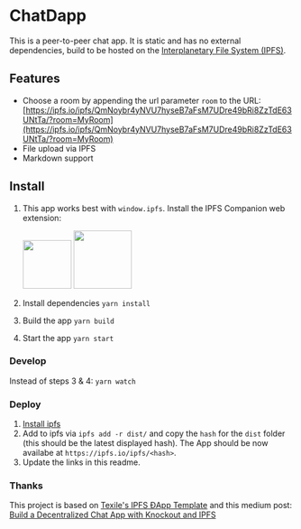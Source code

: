 # ChatDapp

This is a peer-to-peer chat app. It is static and has no external dependencies, build to be hosted on the [Interplanetary File System (IPFS)](https://ipfs.io/).

## Features

* Choose a room by appending the url parameter `room` to the URL: [https://ipfs.io/ipfs/QmNoybr4yNVU7hyseB7aFsM7UDre49bRi8ZzTdE63UNtTa/?room=MyRoom](https://ipfs.io/ipfs/QmNoybr4yNVU7hyseB7aFsM7UDre49bRi8ZzTdE63UNtTa/?room=MyRoom)
* File upload via IPFS
* Markdown support

## Install

1. This app works best with `window.ipfs`. Install the IPFS Companion web extension:

    <a href="https://addons.mozilla.org/en-US/firefox/addon/ipfs-companion/" title="Get the add-on"><img width="86" src="https://blog.mozilla.org/addons/files/2015/11/AMO-button_1.png" /></a> <a href="https://chrome.google.com/webstore/detail/ipfs-companion/nibjojkomfdiaoajekhjakgkdhaomnch" title="Get the extension"><img width="103" src="https://developer.chrome.com/webstore/images/ChromeWebStore_BadgeWBorder_v2_206x58.png" /></a>

2. Install dependencies `yarn install`
3. Build the app `yarn build`
4. Start the app `yarn start`

### Develop

Instead of steps 3 & 4: `yarn watch`

### Deploy

1) [Install ipfs](https://docs.ipfs.io/introduction/install/)
2) Add to ipfs via `ipfs add -r dist/` and copy the `hash` for the `dist` folder (this should be the latest displayed hash). The App should be now availabe at `https://ipfs.io/ipfs/<hash>`.
3) Update the links in this readme.

### Thanks

This project is based on [Texile's IPFS ĐApp Template](https://github.com/textileio/dapp-template/tree/build/profile-chat) and this medium post: [Build a Decentralized Chat App with Knockout and IPFS](https://medium.com/textileio/build-a-decentralized-chat-app-with-knockout-and-ipfs-fccf11e8ce7b)

